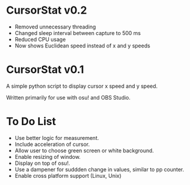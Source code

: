 # CursorStat v0.2
- Removed unnecessary threading
- Changed sleep interval between capture to 500 ms
- Reduced CPU usage
- Now shows Euclidean speed instead of x and y speeds

# CursorStat v0.1
A simple python script to display cursor x speed and y speed.

Written primarily for use with osu! and OBS Studio.

# To Do List
- Use better logic for measurement.
- Include acceleration of cursor.
- Allow user to choose green screen or white background.
- Enable resizing of window.
- Display on top of osu!.
- Use a dampener for suddden change in values, similar to pp counter.
- Enable cross platform support (Linux, Unix)
